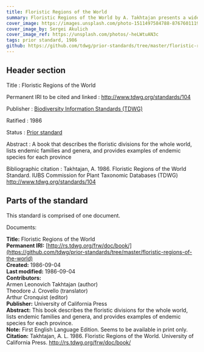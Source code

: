 ```yaml
---
title: Floristic Regions of the World
summary: Floristic Regions of the World by A. Takhtajan presents a widely accepted schema of biogeographical areas defined by environmental factors and floristic composition. It is a hierarchical schema that recognizes six floristic kingdoms, 35 floristic regions and 152 floristic provinces.
cover_image: https://images.unsplash.com/photo-1511497584788-876760111969
cover_image_by: Sergei Akulich
cover_image_ref: https://unsplash.com/photos/-heLWtuAN3c
tags: prior standard, 1986
github: https://github.com/tdwg/prior-standards/tree/master/floristic-regions-of-the-world
---
```


## Header section

Title
: Floristic Regions of the World

Permanent IRI to be cited and linked
: <http://www.tdwg.org/standards/104>

Publisher
: [Biodiversity Information Standards (TDWG)](https://www.tdwg.org/)

Ratified
: 1986

Status
: [Prior standard](https://www.tdwg.org/standards/status-and-categories/)

Abstract
: A book that describes the floristic divisions for the whole world, lists endemic families and genera, and provides examples of endemic species for each province

Bibliographic citation
: Takhtajan, A. 1986. Floristic Regions of the World Standard. IUBS Commission for Plant Taxonomic Databases (TDWG) http://www.tdwg.org/standards/104

## Parts of the standard

This standard is comprised of one document. 

Documents:

**Title:** Floristic Regions of the World \
**Permanent IRI:** [http://rs.tdwg.org/frw/doc/book/](https://github.com/tdwg/prior-standards/tree/master/floristic-regions-of-the-world) \
**Created:** 1986-09-04 \
**Last modified:** 1986-09-04 \
**Contributors:** \
Armen Leonovich Takhtajan (author) \
Theodore J. Crovello (translator) \
Arthur Cronquist (editor) \
**Publisher:** University of California Press  \
**Abstract:** This book describes the floristic divisions for the whole world, lists endemic families and genera, and provides examples of endemic species for each province. \
**Note:** First English Language Edition. Seems to be available in print only. \
**Citation:** Takhtajan, A. L. 1986. Floristic Regions of the World. University of California Press. http://rs.tdwg.org/frw/doc/book/

